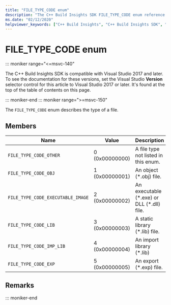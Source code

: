 ```yaml
---
title: "FILE_TYPE_CODE enum"
description: "The C++ Build Insights SDK FILE_TYPE_CODE enum reference."
ms.date: "02/12/2020"
helpviewer_keywords: ["C++ Build Insights", "C++ Build Insights SDK", "FILE_TYPE_CODE", "throughput analysis", "build time analysis", "vcperf.exe"]
---
```

# FILE_TYPE_CODE enum

::: moniker range="<=msvc-140"

The C++ Build Insights SDK is compatible with Visual Studio 2017 and later. To see the documentation for these versions, set the Visual Studio **Version** selector control for this article to Visual Studio 2017 or later. It's found at the top of the table of contents on this page.

::: moniker-end
::: moniker range=">=msvc-150"

The `FILE_TYPE_CODE` enum describes the type of a file.

## Members

| Name | Value | Description |
|--|--|--|
| `FILE_TYPE_CODE_OTHER` | 0 (0x00000000) | A file type not listed in this enum. |
| `FILE_TYPE_CODE_OBJ` | 1 (0x00000001) | An object (\*.obj) file. |
| `FILE_TYPE_CODE_EXECUTABLE_IMAGE` | 2 (0x00000002) | An executable (\*.exe) or DLL (\*.dll) file. |
| `FILE_TYPE_CODE_LIB` | 3 (0x00000003) | A static library (*.lib) file. |
| `FILE_TYPE_CODE_IMP_LIB` | 4 (0x00000004) | An import library (*.lib) |
| `FILE_TYPE_CODE_EXP` | 5 (0x00000005) | An export (*.exp) file. |

## Remarks

::: moniker-end
